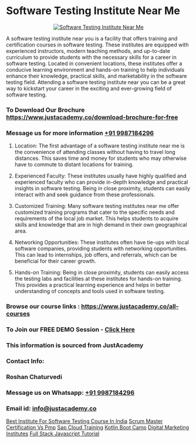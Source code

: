 # Software Testing Institute Near Me

<p align="center">
  <a href="https://justacademy.co/program-detail/software-testing">
    <img src="https://justacademy.co/storage2/program_images/1704700438.webp" alt="Software Testing Institute Near Me">
  </a>
</p>


A software testing institute near you is a facility that offers training and certification courses in software testing. These institutes are equipped with experienced instructors, modern teaching methods, and up-to-date curriculum to provide students with the necessary skills for a career in software testing. Located in convenient locations, these institutes offer a conducive learning environment and hands-on training to help individuals enhance their knowledge, practical skills, and marketability in the software testing field. Attending a software testing institute near you can be a great way to kickstart your career in the exciting and ever-growing field of software testing. 
### To Download Our Brochure https://www.justacademy.co/download-brochure-for-free
### Message us for more information [+91 9987184296](https://api.whatsapp.com/send?phone=919987184296)
1) Location: The first advantage of a software testing institute near me is the convenience of attending classes without having to travel long distances. This saves time and money for students who may otherwise have to commute to distant locations for training.

2) Experienced Faculty: These institutes usually have highly qualified and experienced faculty who can provide in-depth knowledge and practical insights in software testing. Being in close proximity, students can easily interact with and seek guidance from these professionals.

3) Customized Training: Many software testing institutes near me offer customized training programs that cater to the specific needs and requirements of the local job market. This helps students to acquire skills and knowledge that are in high demand in their own geographical area.

4) Networking Opportunities: These institutes often have tie-ups with local software companies, providing students with networking opportunities. This can lead to internships, job offers, and referrals, which can be beneficial for their career growth.

5) Hands-on Training: Being in close proximity, students can easily access the testing labs and facilities at these institutes for hands-on training. This provides a practical learning experience and helps in better understanding of concepts and tools used in software testing.

### Browse our course links : https://www.justacademy.co/all-courses 
### To Join our FREE DEMO Session - [Click Here](https://www.justacademy.co/register-for-course-demo)


### This information is sourced from JustAcademy
### Contact Info:
### Roshan Chaturvedi
### Message us on Whatsapp: [+91 9987184296](https://api.whatsapp.com/send?phone=919987184296)
### Email id: [info@justacademy.co](mailto:info@justacademy.co)
                    
[Best Institute For Software Testing Course In India](https://www.linkedin.com/pulse/best-institute-software-testing-course-india-justacademy-coimbatore-0quae?trackingId=64tCY%2B%2FWqZSkQRWXqpr1XA%3D%3D&lipi=urn%3Ali%3Apage%3Ad_flagship3_company_admin%3By22MVqO%2BQeqrnkw6fmQaIA%3D%3D)
[Scrum Master Certification Vs Pmp](https://www.linkedin.com/pulse/scrum-master-certification-vs-pmp-justacademy-san-jose-j4ogf?trackingId=%2BjRrIupUPXhDzDJ1E7806A%3D%3D&lipi=urn%3Ali%3Apage%3Ad_flagship3_company_admin%3BNvzTf3fnQO%2BVBqBGA8b0%2Bw%3D%3D)
[Sap Cloud Training](https://medium.com/@ranemanish460/sap-cloud-training-0b51ea751be8)
[Kotlin Boot Camp](https://medium.com/@ranepooja/kotlin-boot-camp-edc3224779e5)
[Digital Marketing Institutes](https://justacademyin.github.io/Articles/Digital-Marketing-Institutes)
[Full Stack Javascript Tutorial](https://justacademyin.github.io/Articles/Full-Stack-Javascript-Tutorial)
